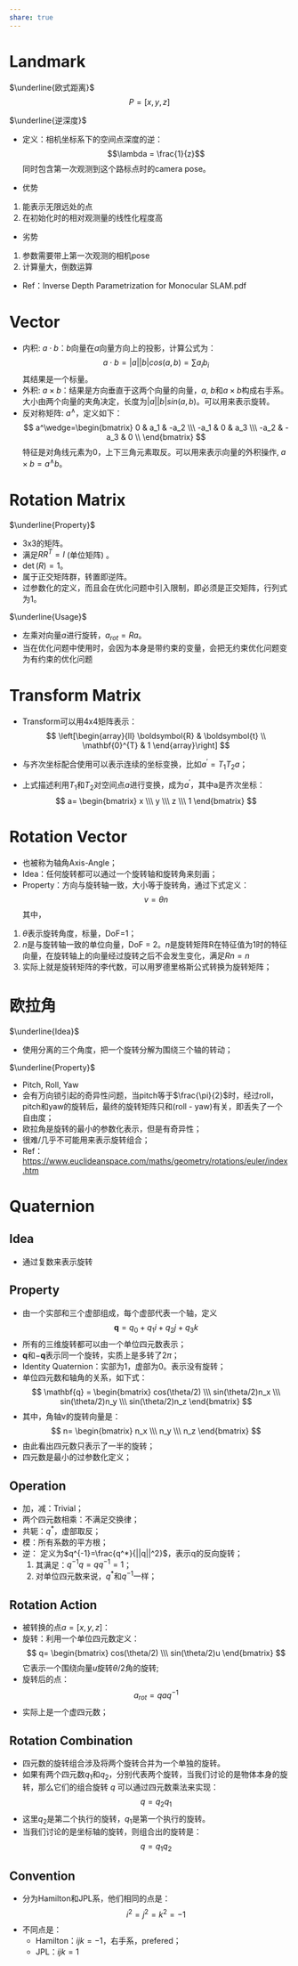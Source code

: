 ```yaml
---
share: true
---
```


# Landmark

$\underline{欧式距离}$
$$P=[x,y,z]$$

$\underline{逆深度}$
- 定义：相机坐标系下的空间点深度的逆：
$$\lambda = \frac{1}{z}$$
同时包含第一次观测到这个路标点时的camera pose。

- 优势
1. 能表示无限远处的点
2. 在初始化时的相对观测量的线性化程度高

- 劣势
1. 参数需要带上第一次观测的相机pose
2. 计算量大，倒数运算

- Ref：Inverse Depth Parametrization for Monocular SLAM.pdf

# Vector
 
- 内积: $a \cdot b$：$b$向量在$a$向量方向上的投影，计算公式为：
$$
a \cdot b = |a||b|cos(a, b)=\sum{a_ib_i}
$$
其结果是一个标量。
- 外积: $a \times b$：结果是方向垂直于这两个向量的向量，$a$, $b$和$a \times b$构成右手系。大小由两个向量的夹角决定，长度为$|a||b|sin(a, b)$。可以用来表示旋转。
- 反对称矩阵: $a^\wedge$，定义如下：
$$
a^\wedge=\begin{bmatrix} 
   0 & a_1 & -a_2  \\\
   -a_1 & 0 & a_3  \\\
   -a_2 & -a_3 & 0  \\
 \end{bmatrix}
$$
特征是对角线元素为0，上下三角元素取反。可以用来表示向量的外积操作, $a \times b = a^\wedge b$。

# Rotation Matrix

$\underline{Property}$
- 3x3的矩阵。
- 满足$RR^T = I$ (单位矩阵) 。
- $\det(R) = 1$。
- 属于正交矩阵群，转置即逆阵。
- 过参数化的定义，而且会在优化问题中引入限制，即必须是正交矩阵，行列式为1。

$\underline{Usage}$
- 左乘对向量$a$进行旋转，$a_{rot}=Ra$。
- 当在优化问题中使用时，会因为本身是带约束的变量，会把无约束优化问题变为有约束的优化问题

# Transform Matrix
- Transform可以用4x4矩阵表示：
$$
\left[\begin{array}{ll}
\boldsymbol{R} & \boldsymbol{t} \\
\mathbf{0}^{T} & 1
\end{array}\right]
$$

- 与齐次坐标配合使用可以表示连续的坐标变换，比如$a^\prime=T_1T_2a$；
- 上式描述利用$T_1$和$T_2$对空间点$a$进行变换，成为$a^\prime$，其中a是齐次坐标：
$$
a=
\begin{bmatrix} 
	x \\\
	y \\\
	z \\\
	1
\end{bmatrix}
$$

# Rotation Vector

- 也被称为轴角Axis-Angle；
- Idea：任何旋转都可以通过一个旋转轴和旋转角来刻画；
- Property：方向与旋转轴一致，大小等于旋转角，通过下式定义：
$$
v=\theta n
$$
其中，
1. $\theta$表示旋转角度，标量，DoF=1；
2. $n$是与旋转轴一致的单位向量，DoF = 2。$n$是旋转矩阵R在特征值为1时的特征向量，在旋转轴上的向量经过旋转之后不会发生变化，满足$Rn = n$
3. 实际上就是旋转矩阵的李代数，可以用罗德里格斯公式转换为旋转矩阵；

# 欧拉角
$\underline{Idea}$
- 使用分离的三个角度，把一个旋转分解为围绕三个轴的转动；

$\underline{Property}$
- Pitch, Roll, Yaw
- 会有万向锁引起的奇异性问题，当pitch等于$\frac{\pi}{2}$时，经过roll，pitch和yaw的旋转后，最终的旋转矩阵只和(roll - yaw)有关，即丢失了一个自由度；
- 欧拉角是旋转的最小的参数化表示，但是有奇异性；
- 很难/几乎不可能用来表示旋转组合；
- Ref：https://www.euclideanspace.com/maths/geometry/rotations/euler/index.htm

# Quaternion
## Idea
- 通过复数来表示旋转

## Property
- 由一个实部和三个虚部组成，每个虚部代表一个轴，定义
$$\mathbf{q} = q_0 + q_1i + q_2j + q_3k$$
- 所有的三维旋转都可以由一个单位四元数表示；
- $\mathbf{q}$和$-\mathbf{q}$表示同一个旋转，实质上是多转了$2\pi$；
- Identity Quaternion：实部为1，虚部为0。表示没有旋转；
- 单位四元数和轴角的关系，如下式：
$$
\mathbf{q} = 
\begin{bmatrix} 
	cos(\theta/2) \\\
	sin(\theta/2)n_x \\\
	sin(\theta/2)n_y \\\
	sin(\theta/2)n_z 
\end{bmatrix}
$$
- 其中，角轴v的旋转向量是：
$$
n=
\begin{bmatrix} 
	n_x \\\
	n_y \\\
	n_z 
\end{bmatrix}
$$
- 由此看出四元数只表示了一半的旋转；
- 四元数是最小的过参数化定义；

## Operation

- 加，减：Trivial；
- 两个四元数相乘：不满足交换律；
- 共轭：$q^*$，虚部取反；
- 模：所有系数的平方根；
- 逆： 定义为$q^{-1}=\frac{q^*}{||q||^2}$，表示q的反向旋转；
	1. 其满足：$q^{-1}q = qq^{-1} = 1$；
	2. 对单位四元数来说，$q^*$和$q^{-1}$一样；

## Rotation Action

- 被转换的点$a = [x, y, z]$：
- 旋转：利用一个单位四元数定义：
$$
q=
\begin{bmatrix} 
	cos(\theta/2) \\\
	sin(\theta/2)u
\end{bmatrix}
$$
它表示一个围绕向量$u$旋转$\theta/2$角的旋转;
- 旋转后的点：
$$
a_{rot} = qaq^{-1}
$$
- 实际上是一个虚四元数；

## Rotation Combination
- 四元数的旋转组合涉及将两个旋转合并为一个单独的旋转。
- 如果有两个四元数$q_1$和$q_2$，分别代表两个旋转，当我们讨论的是物体本身的旋转，那么它们的组合旋转 $q$ 可以通过四元数乘法来实现：
$$
q=q_2q_1
$$
- 这里$q_2$是第二个执行的旋转，$q_1$是第一个执行的旋转。
- 当我们讨论的是坐标轴的旋转，则组合出的旋转是：
$$
q=q_1q_2
$$


## Convention
- 分为Hamilton和JPL系，他们相同的点是：
$$
i^2 = j^2 = k^2 = -1
$$
- 不同点是：
	- Hamilton：$ijk = -1$，右手系，prefered；
	- JPL：$ijk = 1$

